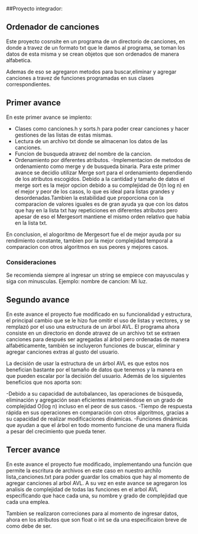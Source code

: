##Proyecto integrador:
## Ordenador de canciones 
Este proyecto cosnsite en un programa de un directorio de canciones, en donde a travez de un formato txt que le damos al programa, se toman los datos de esta misma y se crean objetos que son ordenados de manera alfabetica.

Ademas de eso se agregaron metodos para buscar,eliminar y agregar canciones a travez de funciones programadas en sus clases correspondientes. 

## Primer avance 
En este primer avance se implento:
- Clases como canciones.h y sorts.h para poder crear canciones y hacer gestiones de las listas de estas mismas.
- Lectura de un archivo txt donde se almacenan los datos de las canciones.
- Funcion de busqueda atravez del nombre de la cancion.
- Ordenamiento por diferentes atributos.
-Implementacion de metodos de ordenamiento como merge y de busqueda binaria.
Para este primer avance se decidio utilizar Merge sort para el ordenamiento dependiendo de los atributos escogidos.
Debido a la cantidad y tamaño de datos el merge sort es la mejor opcion debido a su complejidad de 0(n log n) en el mejor y peor de los casos, lo que es ideal para listas grandes y desordenadas.Tambien la estabilidad que proporciona con la comparacion de valores iguales es de gran ayuda ya que con los datos que hay en la lista txt hay repeticiones en diferentes atributos pero apesar de eso el Mergesort mantiene el mismo orden relativo que habia en la lista txt.

En conclusion, el alogoritmo de Mergesort fue el de mejor ayuda por su rendimiento constante, tambien por la mejor complejidad temporal a comparacion con otros algoritmos en sus peores y mejores casos.

### Consideraciones 
Se recomienda siempre al ingresar un string se empiece con mayusculas y siga con minusculas. Ejemplo: nombre de cancion: Mi luz.

## Segundo avance

En este avance el proyecto fue modificado en su funcionalidad y estructura, el principal cambio que se le hizo fue omitir el uso de listas y vectores, y se remplazó por el uso una estructura de un árbol AVL. El programa ahora consiste en un directorio en donde atravez de un archivo txt se extraen canciones para después ser agregadas al árbol pero ordenadas de manera alfabéticamente, también se incluyeron funciones de buscar, eliminar y agregar canciones extras al gusto del usuario.

La decisión de usar la estructura de un árbol AVL es que estos nos benefician bastante por el tamaño de datos que tenemos y la manera en que pueden escalar por la decisión del usuario. Además de los siguientes beneficios que nos aporta son:

-Debido a su capacidad de autobalanceo, las operaciones de búsqueda, eliminación y agregación sean eficientes manteniéndose en un grado de complejidad O(log n) incluso en el peor de sus casos.
-Tiempo de respuesta rápida en sus operaciones en comparación con otros algoritmos, gracias a su capacidad de realizar modificaciones dinámicas.
-Funciones dinámicas que ayudan a que el árbol en todo momento funcione de una manera fluida a pesar del crecimiento que pueda tener.

## Tercer avance

En este avance el proyecto fue modificado, implementando una función que permite la escritura de archivos en este caso en nuestro archilo lista_canciones.txt para poder guardar los cmabios que hay al momento de agregar canciones al arbol AVL. A su vez en este avance se agregaron los analisis de complejidad de todas las funciones en el arbol AVL especificando que hace cada una, su nombre y grado de complejidad que cada una emplea. 

Tambien se realizaron correciones para al momento de ingresar datos, ahora en los atributos que son float o int se da una especificaion breve de como debe de ser.









